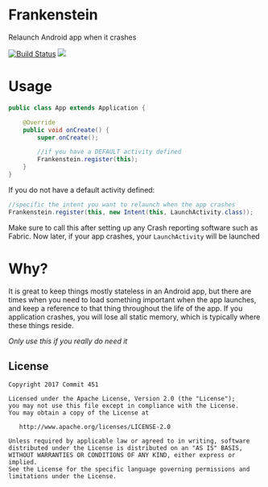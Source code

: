 # Frankenstein

Relaunch Android app when it crashes

[![Build Status](https://travis-ci.org/Commit451/Frankenstein.svg?branch=master)](https://travis-ci.org/Commit451/Frankenstein) [![](https://jitpack.io/v/Commit451/Frankenstein.svg)](https://jitpack.io/#Commit451/Frankenstein)

# Usage
```java
public class App extends Application {

    @Override
    public void onCreate() {
        super.onCreate();

        //if you have a DEFAULT activity defined
        Frankenstein.register(this);
    }
}
```
If you do not have a default activity defined:
```java
//specific the intent you want to relaunch when the app crashes
Frankenstein.register(this, new Intent(this, LaunchActivity.class));
```
Make sure to call this after setting up any Crash reporting software such as Fabric. Now later, if your app crashes, your `LaunchActivity` will be launched

# Why?
It is great to keep things mostly stateless in an Android app, but there are times when you need to load something important when the app launches, and keep a reference to that thing throughout the life of the app. If you application crashes, you will lose all static memory, which is typically where these things reside.

*Only use this if you really do need it*

License
--------

    Copyright 2017 Commit 451

    Licensed under the Apache License, Version 2.0 (the "License");
    you may not use this file except in compliance with the License.
    You may obtain a copy of the License at

       http://www.apache.org/licenses/LICENSE-2.0

    Unless required by applicable law or agreed to in writing, software
    distributed under the License is distributed on an "AS IS" BASIS,
    WITHOUT WARRANTIES OR CONDITIONS OF ANY KIND, either express or implied.
    See the License for the specific language governing permissions and
    limitations under the License.
